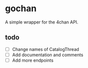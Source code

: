 # gochan

A simple wrapper for the 4chan API.

## todo

 * [ ] Change names of CatalogThread
 * [ ] Add documentation and comments
 * [ ] Add more endpoints
